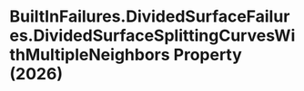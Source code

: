 # BuiltInFailures.DividedSurfaceFailures.DividedSurfaceSplittingCurvesWithMultipleNeighbors Property (2026)

﻿